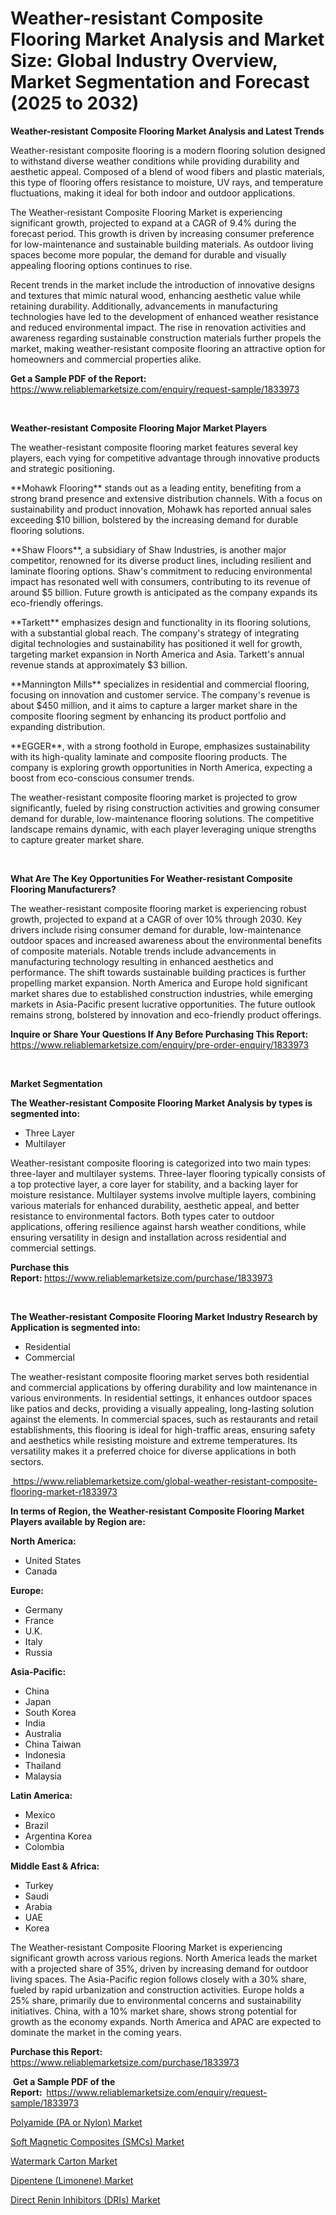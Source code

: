 <p><h1>Weather-resistant Composite Flooring Market Analysis and Market Size: Global Industry Overview, Market Segmentation and Forecast (2025 to 2032)</h1></p><p><strong>Weather-resistant Composite Flooring Market Analysis and Latest Trends</strong></p>
<p><p>Weather-resistant composite flooring is a modern flooring solution designed to withstand diverse weather conditions while providing durability and aesthetic appeal. Composed of a blend of wood fibers and plastic materials, this type of flooring offers resistance to moisture, UV rays, and temperature fluctuations, making it ideal for both indoor and outdoor applications. </p><p>The Weather-resistant Composite Flooring Market is experiencing significant growth, projected to expand at a CAGR of 9.4% during the forecast period. This growth is driven by increasing consumer preference for low-maintenance and sustainable building materials. As outdoor living spaces become more popular, the demand for durable and visually appealing flooring options continues to rise. </p><p>Recent trends in the market include the introduction of innovative designs and textures that mimic natural wood, enhancing aesthetic value while retaining durability. Additionally, advancements in manufacturing technologies have led to the development of enhanced weather resistance and reduced environmental impact. The rise in renovation activities and awareness regarding sustainable construction materials further propels the market, making weather-resistant composite flooring an attractive option for homeowners and commercial properties alike.</p></p>
<p><strong>Get a Sample PDF of the Report:&nbsp;</strong> <a href="https://www.reliablemarketsize.com/enquiry/request-sample/1833973?utm_campaign=1901&utm_medium=2&utm_source=Github&utm_content=ia&utm_term=06012025&utm_id=weather-resistant-composite-flooring">https://www.reliablemarketsize.com/enquiry/request-sample/1833973</a></p>
<p>&nbsp;</p>
<p><strong>Weather-resistant Composite Flooring Major Market Players</strong></p>
<p><p>The weather-resistant composite flooring market features several key players, each vying for competitive advantage through innovative products and strategic positioning.</p><p>**Mohawk Flooring** stands out as a leading entity, benefiting from a strong brand presence and extensive distribution channels. With a focus on sustainability and product innovation, Mohawk has reported annual sales exceeding $10 billion, bolstered by the increasing demand for durable flooring solutions.</p><p>**Shaw Floors**, a subsidiary of Shaw Industries, is another major competitor, renowned for its diverse product lines, including resilient and laminate flooring options. Shaw's commitment to reducing environmental impact has resonated well with consumers, contributing to its revenue of around $5 billion. Future growth is anticipated as the company expands its eco-friendly offerings.</p><p>**Tarkett** emphasizes design and functionality in its flooring solutions, with a substantial global reach. The company's strategy of integrating digital technologies and sustainability has positioned it well for growth, targeting market expansion in North America and Asia. Tarkett's annual revenue stands at approximately $3 billion.</p><p>**Mannington Mills** specializes in residential and commercial flooring, focusing on innovation and customer service. The company's revenue is about $450 million, and it aims to capture a larger market share in the composite flooring segment by enhancing its product portfolio and expanding distribution.</p><p>**EGGER**, with a strong foothold in Europe, emphasizes sustainability with its high-quality laminate and composite flooring products. The company is exploring growth opportunities in North America, expecting a boost from eco-conscious consumer trends.</p><p>The weather-resistant composite flooring market is projected to grow significantly, fueled by rising construction activities and growing consumer demand for durable, low-maintenance flooring solutions. The competitive landscape remains dynamic, with each player leveraging unique strengths to capture greater market share.</p></p>
<p>&nbsp;</p>
<p><strong>What Are The Key Opportunities For Weather-resistant Composite Flooring Manufacturers?</strong></p>
<p><p>The weather-resistant composite flooring market is experiencing robust growth, projected to expand at a CAGR of over 10% through 2030. Key drivers include rising consumer demand for durable, low-maintenance outdoor spaces and increased awareness about the environmental benefits of composite materials. Notable trends include advancements in manufacturing technology resulting in enhanced aesthetics and performance. The shift towards sustainable building practices is further propelling market expansion. North America and Europe hold significant market shares due to established construction industries, while emerging markets in Asia-Pacific present lucrative opportunities. The future outlook remains strong, bolstered by innovation and eco-friendly product offerings.</p></p>
<p><strong>Inquire or Share Your Questions If Any Before Purchasing This Report:</strong> <a href="https://www.reliablemarketsize.com/enquiry/pre-order-enquiry/1833973?utm_campaign=1901&utm_medium=2&utm_source=Github&utm_content=ia&utm_term=06012025&utm_id=weather-resistant-composite-flooring">https://www.reliablemarketsize.com/enquiry/pre-order-enquiry/1833973</a></p>
<p>&nbsp;</p>
<p><strong>Market Segmentation</strong></p>
<p><strong>The Weather-resistant Composite Flooring Market Analysis by types is segmented into:</strong></p>
<p><ul><li>Three Layer</li><li>Multilayer</li></ul></p>
<p><p>Weather-resistant composite flooring is categorized into two main types: three-layer and multilayer systems. Three-layer flooring typically consists of a top protective layer, a core layer for stability, and a backing layer for moisture resistance. Multilayer systems involve multiple layers, combining various materials for enhanced durability, aesthetic appeal, and better resistance to environmental factors. Both types cater to outdoor applications, offering resilience against harsh weather conditions, while ensuring versatility in design and installation across residential and commercial settings.</p></p>
<p><strong>Purchase this Report:&nbsp;</strong><a href="https://www.reliablemarketsize.com/purchase/1833973?utm_campaign=1901&utm_medium=2&utm_source=Github&utm_content=ia&utm_term=06012025&utm_id=weather-resistant-composite-flooring">https://www.reliablemarketsize.com/purchase/1833973</a></p>
<p>&nbsp;</p>
<p><strong>The Weather-resistant Composite Flooring Market Industry Research by Application is segmented into:</strong></p>
<p><ul><li>Residential</li><li>Commercial</li></ul></p>
<p><p>The weather-resistant composite flooring market serves both residential and commercial applications by offering durability and low maintenance in various environments. In residential settings, it enhances outdoor spaces like patios and decks, providing a visually appealing, long-lasting solution against the elements. In commercial spaces, such as restaurants and retail establishments, this flooring is ideal for high-traffic areas, ensuring safety and aesthetics while resisting moisture and extreme temperatures. Its versatility makes it a preferred choice for diverse applications in both sectors.</p></p>
<p><a href="https://www.reliablemarketsize.com/global-weather-resistant-composite-flooring-market-r1833973?utm_campaign=1901&utm_medium=2&utm_source=Github&utm_content=ia&utm_term=06012025&utm_id=weather-resistant-composite-flooring">&nbsp;https://www.reliablemarketsize.com/global-weather-resistant-composite-flooring-market-r1833973</a></p>
<p><strong>In terms of Region, the Weather-resistant Composite Flooring Market Players available by Region are:</strong></p>
<p>
    <p> <strong> North America: </strong>
        <ul>
            <li>United States</li>
            <li>Canada</li>
        </ul>
        </p> 
    <p> <strong> Europe: </strong>
        <ul>
            <li>Germany</li>
            <li>France</li>
            <li>U.K.</li>
            <li>Italy</li>
            <li>Russia</li>
        </ul>
        </p> 
    <p> <strong> Asia-Pacific: </strong>
        <ul>
            <li>China</li>
            <li>Japan</li>
            <li>South Korea</li>
            <li>India</li>
            <li>Australia</li>
            <li>China Taiwan</li>
            <li>Indonesia</li>
            <li>Thailand</li>
            <li>Malaysia</li>
        </ul>
        </p> 
    <p> <strong> Latin America: </strong>
        <ul>
            <li>Mexico</li>
            <li>Brazil</li>
            <li>Argentina Korea</li>
            <li>Colombia</li>
        </ul>
        </p> 
    <p> <strong> Middle East & Africa: </strong>
        <ul>
            <li>Turkey</li>
            <li>Saudi</li>
            <li>Arabia</li>
            <li>UAE</li>
            <li>Korea</li>
        </ul>
    </p>
    </p>
<p><p>The Weather-resistant Composite Flooring Market is experiencing significant growth across various regions. North America leads the market with a projected share of 35%, driven by increasing demand for outdoor living spaces. The Asia-Pacific region follows closely with a 30% share, fueled by rapid urbanization and construction activities. Europe holds a 25% share, primarily due to environmental concerns and sustainability initiatives. China, with a 10% market share, shows strong potential for growth as the economy expands. North America and APAC are expected to dominate the market in the coming years.</p></p>
<p><strong>Purchase this Report: </strong><a href="https://www.reliablemarketsize.com/purchase/1833973?utm_campaign=1901&utm_medium=2&utm_source=Github&utm_content=ia&utm_term=06012025&utm_id=weather-resistant-composite-flooring">https://www.reliablemarketsize.com/purchase/1833973</a></p>
<p>&nbsp;<strong>Get a Sample PDF of the Report:&nbsp;&nbsp;</strong><a href="https://www.reliablemarketsize.com/enquiry/request-sample/1833973?utm_campaign=1901&utm_medium=2&utm_source=Github&utm_content=ia&utm_term=06012025&utm_id=weather-resistant-composite-flooring">https://www.reliablemarketsize.com/enquiry/request-sample/1833973</a></p>
<p><strong></strong></p>
<p><p><a href="https://www.linkedin.com/pulse/polyamide-pa-nylon-market-demand-forecast-69-cagr-growth-from-bbyce?utm_campaign=1901&utm_medium=2&utm_source=Github&utm_content=ia&utm_term=06012025&utm_id=weather-resistant-composite-flooring">Polyamide (PA or Nylon) Market</a></p><p><a href="https://www.linkedin.com/pulse/soft-magnetic-composites-smcs-market-analysis-major-challenges-x37me?utm_campaign=1901&utm_medium=2&utm_source=Github&utm_content=ia&utm_term=06012025&utm_id=weather-resistant-composite-flooring">Soft Magnetic Composites (SMCs) Market</a></p><p><a href="https://github.com/AKSHATREPORTPRIME/Market-Research-Report-List-6/blob/main/watermark-carton-market.md?utm_campaign=1901&utm_medium=2&utm_source=Github&utm_content=ia&utm_term=06012025&utm_id=weather-resistant-composite-flooring">Watermark Carton Market</a></p><p><a href="https://www.linkedin.com/pulse/dipentene-limonene-market-expansion-from-2025-2032-growth-vk1xe?utm_campaign=1901&utm_medium=2&utm_source=Github&utm_content=ia&utm_term=06012025&utm_id=weather-resistant-composite-flooring">Dipentene (Limonene) Market</a></p><p><a href="https://www.linkedin.com/pulse/growth-projections-direct-renin-inhibitors-dris-market-comprehensive-72yic?utm_campaign=1901&utm_medium=2&utm_source=Github&utm_content=ia&utm_term=06012025&utm_id=weather-resistant-composite-flooring">Direct Renin Inhibitors (DRIs) Market</a></p></p>